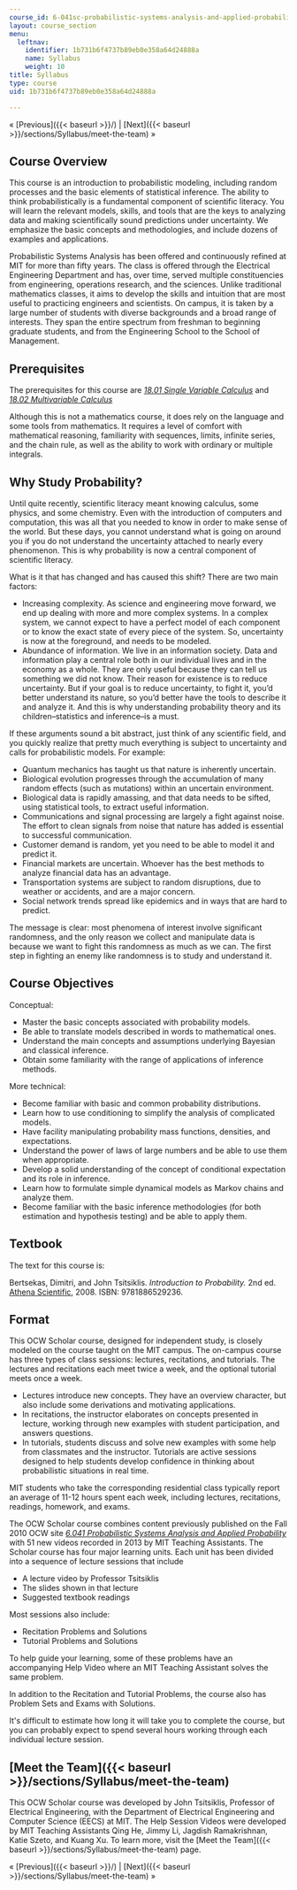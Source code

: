 ```yaml
---
course_id: 6-041sc-probabilistic-systems-analysis-and-applied-probability-fall-2013
layout: course_section
menu:
  leftnav:
    identifier: 1b731b6f4737b89eb0e358a64d24888a
    name: Syllabus
    weight: 10
title: Syllabus
type: course
uid: 1b731b6f4737b89eb0e358a64d24888a

---
```


« [Previous]({{< baseurl >}}/) | [Next]({{< baseurl >}}/sections/Syllabus/meet-the-team) »

Course Overview
---------------

This course is an introduction to probabilistic modeling, including random processes and the basic elements of statistical inference. The ability to think probabilistically is a fundamental component of scientific literacy. You will learn the relevant models, skills, and tools that are the keys to analyzing data and making scientifically sound predictions under uncertainty. We emphasize the basic concepts and methodologies, and include dozens of examples and applications.

Probabilistic Systems Analysis has been offered and continuously refined at MIT for more than fifty years. The class is offered through the Electrical Engineering Department and has, over time, served multiple constituencies from engineering, operations research, and the sciences. Unlike traditional mathematics classes, it aims to develop the skills and intuition that are most useful to practicing engineers and scientists. On campus, it is taken by a large number of students with diverse backgrounds and a broad range of interests. They span the entire spectrum from freshman to beginning graduate students, and from the Engineering School to the School of Management.

Prerequisites
-------------

The prerequisites for this course are [_18.01 Single Variable Calculus_](/courses/18-01sc-single-variable-calculus-fall-2010) and [_18.02 Multivariable Calculus_](/courses/18-02sc-multivariable-calculus-fall-2010) 

Although this is not a mathematics course, it does rely on the language and some tools from mathematics. It requires a level of comfort with mathematical reasoning, familiarity with sequences, limits, infinite series, and the chain rule, as well as the ability to work with ordinary or multiple integrals.

Why Study Probability?
----------------------

Until quite recently, scientific literacy meant knowing calculus, some physics, and some chemistry. Even with the introduction of computers and computation, this was all that you needed to know in order to make sense of the world. But these days, you cannot understand what is going on around you if you do not understand the uncertainty attached to nearly every phenomenon. This is why probability is now a central component of scientific literacy.

What is it that has changed and has caused this shift? There are two main factors:

*   Increasing complexity. As science and engineering move forward, we end up dealing with more and more complex systems. In a complex system, we cannot expect to have a perfect model of each component or to know the exact state of every piece of the system. So, uncertainty is now at the foreground, and needs to be modeled.
*   Abundance of information. We live in an information society. Data and information play a central role both in our individual lives and in the economy as a whole. They are only useful because they can tell us something we did not know. Their reason for existence is to reduce uncertainty. But if your goal is to reduce uncertainty, to fight it, you’d better understand its nature, so you’d better have the tools to describe it and analyze it. And this is why understanding probability theory and its children–statistics and inference–is a must.

If these arguments sound a bit abstract, just think of any scientific field, and you quickly realize that pretty much everything is subject to uncertainty and calls for probabilistic models. For example:

*   Quantum mechanics has taught us that nature is inherently uncertain.
*   Biological evolution progresses through the accumulation of many random effects (such as mutations) within an uncertain environment.
*   Biological data is rapidly amassing, and that data needs to be sifted, using statistical tools, to extract useful information.
*   Communications and signal processing are largely a fight against noise. The effort to clean signals from noise that nature has added is essential to successful communication.
*   Customer demand is random, yet you need to be able to model it and predict it.
*   Financial markets are uncertain. Whoever has the best methods to analyze financial data has an advantage.
*   Transportation systems are subject to random disruptions, due to weather or accidents, and are a major concern.
*   Social network trends spread like epidemics and in ways that are hard to predict.

The message is clear: most phenomena of interest involve significant randomness, and the only reason we collect and manipulate data is because we want to fight this randomness as much as we can. The first step in fighting an enemy like randomness is to study and understand it.

Course Objectives
-----------------

Conceptual:

*   Master the basic concepts associated with probability models.
*   Be able to translate models described in words to mathematical ones.
*   Understand the main concepts and assumptions underlying Bayesian and classical inference.
*   Obtain some familiarity with the range of applications of inference methods.

More technical:

*   Become familiar with basic and common probability distributions.
*   Learn how to use conditioning to simplify the analysis of complicated models.
*   Have facility manipulating probability mass functions, densities, and expectations.
*   Understand the power of laws of large numbers and be able to use them when appropriate.
*   Develop a solid understanding of the concept of conditional expectation and its role in inference.
*   Learn how to formulate simple dynamical models as Markov chains and analyze them.
*   Become familiar with the basic inference methodologies (for both estimation and hypothesis testing) and be able to apply them.

Textbook
--------

The text for this course is:

Bertsekas, Dimitri, and John Tsitsiklis. _Introduction to Probability._ 2nd ed. [Athena Scientific](http://www.athenasc.com/), 2008. ISBN: 9781886529236.

Format
------

This OCW Scholar course, designed for independent study, is closely modeled on the course taught on the MIT campus. The on-campus course has three types of class sessions: lectures, recitations, and tutorials. The lectures and recitations each meet twice a week, and the optional tutorial meets once a week.

*   Lectures introduce new concepts. They have an overview character, but also include some derivations and motivating applications.
*   In recitations, the instructor elaborates on concepts presented in lecture, working through new examples with student participation, and answers questions.
*   In tutorials, students discuss and solve new examples with some help from classmates and the instructor. Tutorials are active sessions designed to help students develop confidence in thinking about probabilistic situations in real time.

MIT students who take the corresponding residential class typically report an average of 11-12 hours spent each week, including lectures, recitations, readings, homework, and exams.

The OCW Scholar course combines content previously published on the Fall 2010 OCW site [_6.041 Probabilistic Systems Analysis and Applied Probability_](/courses/6-041-probabilistic-systems-analysis-and-applied-probability-fall-2010) with 51 new videos recorded in 2013 by MIT Teaching Assistants. The Scholar course has four major learning units. Each unit has been divided into a sequence of lecture sessions that include

*   A lecture video by Professor Tsitsiklis
*   The slides shown in that lecture
*   Suggested textbook readings

Most sessions also include:

*   Recitation Problems and Solutions
*   Tutorial Problems and Solutions

To help guide your learning, some of these problems have an accompanying Help Video where an MIT Teaching Assistant solves the same problem.

In addition to the Recitation and Tutorial Problems, the course also has Problem Sets and Exams with Solutions.

It's difficult to estimate how long it will take you to complete the course, but you can probably expect to spend several hours working through each individual lecture session.

[Meet the Team]({{< baseurl >}}/sections/Syllabus/meet-the-team)
----------------------------------------------------------------

This OCW Scholar course was developed by John Tsitsiklis, Professor of Electrical Engineering, with the Department of Electrical Engineering and Computer Science (EECS) at MIT. The Help Session Videos were developed by MIT Teaching Assistants Qing He, Jimmy Li, Jagdish Ramakrishnan, Katie Szeto, and Kuang Xu. To learn more, visit the [Meet the Team]({{< baseurl >}}/sections/Syllabus/meet-the-team) page.

« [Previous]({{< baseurl >}}/) | [Next]({{< baseurl >}}/sections/Syllabus/meet-the-team) »